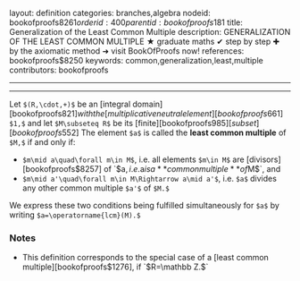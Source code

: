layout: definition
categories: branches,algebra
nodeid: bookofproofs$8261
orderid: 400
parentid: bookofproofs$181
title: Generalization of the Least Common Multiple
description: GENERALIZATION OF THE LEAST COMMON MULTIPLE &#9733; graduate maths &#10004; step by step &#10010; by the axiomatic method &#10140; visit BookOfProofs now!
references: bookofproofs$8250
keywords: common,generalization,least,multiple
contributors: bookofproofs

---


---

Let `$(R,\cdot,+)$` be an [integral domain][bookofproofs$821] with the [multiplicative neutral element][bookofproofs$661] `$1,$` and let `$M\subseteq R$` be its [finite][bookofproofs$985] [subset][bookofproofs$552] The element `$a$` is called the **least common multiple** of `$M,$` if and only if:

* `$m\mid a\quad\forall m\in M$`, i.e. all elements `$m\in M$` are [divisors][bookofproofs$8257] of `$a$`, i.e. `$a$` is a **common multiple** of `$M$`, and   
* `$m\mid a'\quad\forall m\in M\Rightarrow a\mid a'$`, i.e. `$a$` divides any other common multiple `$a'$` of `$M.$` 

We express these two conditions being fulfilled simultaneously for `$a$` by writing `$a=\operatorname{lcm}(M).$`

### Notes

* This definition corresponds to the special case of a [least common multiple][bookofproofs$1276], if `$R=\mathbb Z.$`
